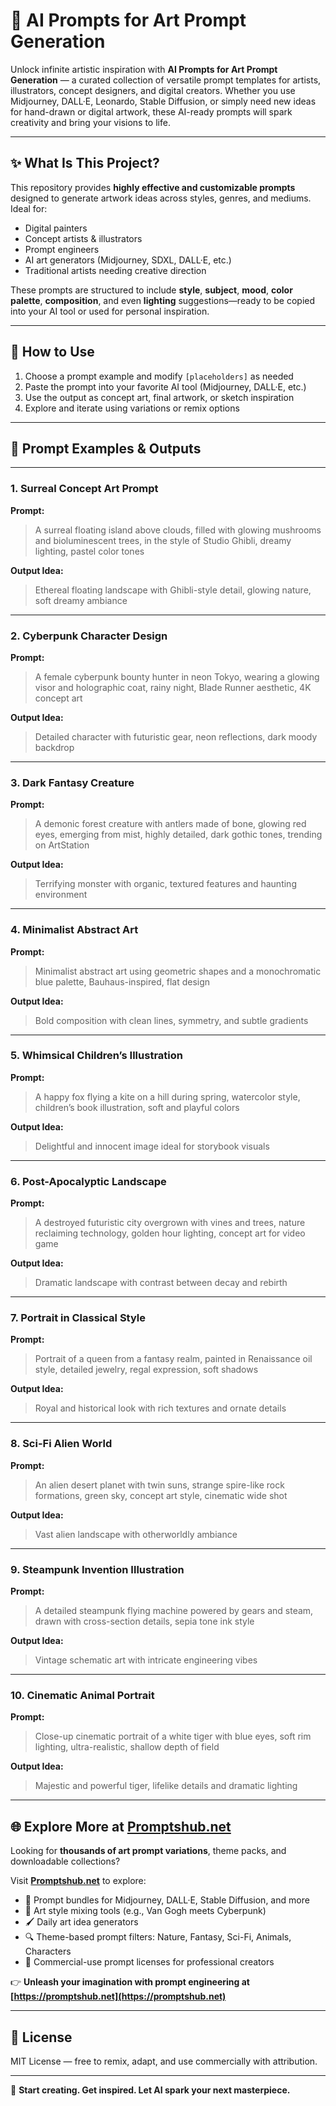 # 🎨 AI Prompts for Art Prompt Generation

Unlock infinite artistic inspiration with **AI Prompts for Art Prompt Generation** — a curated collection of versatile prompt templates for artists, illustrators, concept designers, and digital creators. Whether you use Midjourney, DALL·E, Leonardo, Stable Diffusion, or simply need new ideas for hand-drawn or digital artwork, these AI-ready prompts will spark creativity and bring your visions to life.

---

## ✨ What Is This Project?

This repository provides **highly effective and customizable prompts** designed to generate artwork ideas across styles, genres, and mediums. Ideal for:

- Digital painters  
- Concept artists & illustrators  
- Prompt engineers  
- AI art generators (Midjourney, SDXL, DALL·E, etc.)  
- Traditional artists needing creative direction

These prompts are structured to include **style**, **subject**, **mood**, **color palette**, **composition**, and even **lighting** suggestions—ready to be copied into your AI tool or used for personal inspiration.

---

## 🔧 How to Use

1. Choose a prompt example and modify `[placeholders]` as needed  
2. Paste the prompt into your favorite AI tool (Midjourney, DALL·E, etc.)  
3. Use the output as concept art, final artwork, or sketch inspiration  
4. Explore and iterate using variations or remix options  

---

## 🎨 Prompt Examples & Outputs

---

### 1. **Surreal Concept Art Prompt**  
**Prompt:**  
> A surreal floating island above clouds, filled with glowing mushrooms and bioluminescent trees, in the style of Studio Ghibli, dreamy lighting, pastel color tones

**Output Idea:**  
> Ethereal floating landscape with Ghibli-style detail, glowing nature, soft dreamy ambiance

---

### 2. **Cyberpunk Character Design**  
**Prompt:**  
> A female cyberpunk bounty hunter in neon Tokyo, wearing a glowing visor and holographic coat, rainy night, Blade Runner aesthetic, 4K concept art

**Output Idea:**  
> Detailed character with futuristic gear, neon reflections, dark moody backdrop

---

### 3. **Dark Fantasy Creature**  
**Prompt:**  
> A demonic forest creature with antlers made of bone, glowing red eyes, emerging from mist, highly detailed, dark gothic tones, trending on ArtStation

**Output Idea:**  
> Terrifying monster with organic, textured features and haunting environment

---

### 4. **Minimalist Abstract Art**  
**Prompt:**  
> Minimalist abstract art using geometric shapes and a monochromatic blue palette, Bauhaus-inspired, flat design

**Output Idea:**  
> Bold composition with clean lines, symmetry, and subtle gradients

---

### 5. **Whimsical Children’s Illustration**  
**Prompt:**  
> A happy fox flying a kite on a hill during spring, watercolor style, children’s book illustration, soft and playful colors

**Output Idea:**  
> Delightful and innocent image ideal for storybook visuals

---

### 6. **Post-Apocalyptic Landscape**  
**Prompt:**  
> A destroyed futuristic city overgrown with vines and trees, nature reclaiming technology, golden hour lighting, concept art for video game

**Output Idea:**  
> Dramatic landscape with contrast between decay and rebirth

---

### 7. **Portrait in Classical Style**  
**Prompt:**  
> Portrait of a queen from a fantasy realm, painted in Renaissance oil style, detailed jewelry, regal expression, soft shadows

**Output Idea:**  
> Royal and historical look with rich textures and ornate details

---

### 8. **Sci-Fi Alien World**  
**Prompt:**  
> An alien desert planet with twin suns, strange spire-like rock formations, green sky, concept art style, cinematic wide shot

**Output Idea:**  
> Vast alien landscape with otherworldly ambiance

---

### 9. **Steampunk Invention Illustration**  
**Prompt:**  
> A detailed steampunk flying machine powered by gears and steam, drawn with cross-section details, sepia tone ink style

**Output Idea:**  
> Vintage schematic art with intricate engineering vibes

---

### 10. **Cinematic Animal Portrait**  
**Prompt:**  
> Close-up cinematic portrait of a white tiger with blue eyes, soft rim lighting, ultra-realistic, shallow depth of field

**Output Idea:**  
> Majestic and powerful tiger, lifelike details and dramatic lighting

---

## 🌐 Explore More at [Promptshub.net](https://promptshub.net)

Looking for **thousands of art prompt variations**, theme packs, and downloadable collections?

Visit **[Promptshub.net](https://promptshub.net)** to explore:

- 🎨 Prompt bundles for Midjourney, DALL·E, Stable Diffusion, and more  
- 🧠 Art style mixing tools (e.g., Van Gogh meets Cyberpunk)  
- 🖌️ Daily art idea generators  
- 🔍 Theme-based prompt filters: Nature, Fantasy, Sci-Fi, Animals, Characters  
- 💼 Commercial-use prompt licenses for professional creators  

👉 **Unleash your imagination with prompt engineering at [https://promptshub.net](https://promptshub.net)**

---

## 📜 License

MIT License — free to remix, adapt, and use commercially with attribution.

---

🎨 **Start creating. Get inspired. Let AI spark your next masterpiece.**
```


